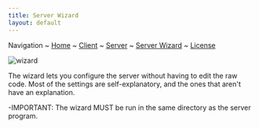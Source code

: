 ```yaml
---
title: Server Wizard
layout: default
---
```

Navigation ~ [Home](README.md) ~ [Client](CLIENT.md) ~ [Server](SERVER.md) ~ [Server Wizard](WIZARD.md) ~ [License](CREDITS.md)

![wizard](https://imgur.com/mUZlsc7.png)

The wizard lets you configure the server without having to edit the raw code. Most of the settings are self-explanatory, and the ones that aren't have an explanation.

-IMPORTANT: The wizard MUST be run in the same directory as the server program.
